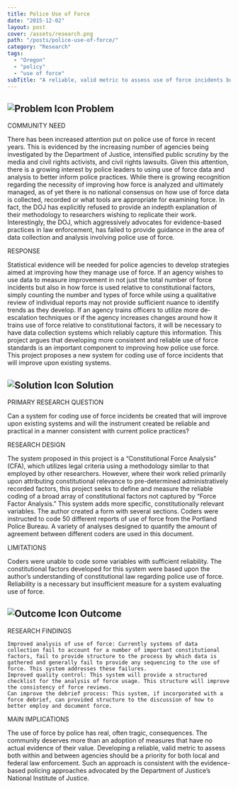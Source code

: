 ```yaml
---
title: Police Use of Force
date: "2015-12-02"
layout: post
cover: /assets/research.png
path: "/posts/police-use-of-force/"
category: "Research"
tags:
  - "Oregon"
  - "policy"
  - "use of force"
subTitle: "A reliable, valid metric to assess use of force incidents both within and between agencies is needed to be consistent with evidence-based poilcing approaches."
---
```


## ![Problem Icon](https://github.com/google/material-design-icons/raw/master/alert/1x_web/ic_error_outline_black_48dp.png "Problem") Problem

COMMUNITY NEED

There has been increased attention put on police use of force in recent years. This is evidenced by the increasing number of agencies being investigated by the Department of Justice, intensified public scrutiny by the media and civil rights activists, and civil rights lawsuits. Given this attention, there is a growing interest by police leaders to using use of force data and analysis to better inform police practices. While there is growing recognition regarding the necessity of improving how force is analyzed and ultimately managed, as of yet there is no national consensus on how use of force data is collected, recorded or what tools are appropriate for examining force. In fact, the DOJ has explicitly refused to provide an indepth explanation of their methodology to researchers wishing to replicate their work. Interestingly, the DOJ, which aggressively advocates for evidence-based practices in law enforcement, has failed to provide guidance in the area of data collection and analysis involving police use of force.

RESPONSE

Statistical evidence will be needed for police agencies to develop strategies aimed at improving how they manage use of force. If an agency wishes to use data to measure improvement in not just the total number of force incidents but also in how force is used relative to constitutional factors, simply counting the number and types of force while using a qualitative review of individual reports may not provide sufficient nuance to identify trends as they develop. If an agency trains officers to utilize more de-escalation techniques or if the agency increases changes around how it trains use of force relative to constitutional factors, it will be necessary to have data collection systems which reliably capture this information. This project argues that developing more consistent and reliable use of force standards is an important component to improving how police use force. This project proposes a new system for coding use of force incidents that will improve upon existing systems.

## ![Solution Icon](https://github.com/google/material-design-icons/raw/master/action/1x_web/ic_lightbulb_outline_black_48dp.png "Solution") Solution

PRIMARY RESEARCH QUESTION

Can a system for coding use of force incidents be created that will improve upon existing systems and will the instrument created be reliable and practical in a manner consistent with current police practices?

RESEARCH DESIGN

The system proposed in this project is a “Constitutional Force Analysis” (CFA), which utilizes legal criteria using a methodology similar to that employed by other researchers. However, where their work relied primarily upon attributing constitutional relevance to pre-determined administratively recorded factors, this project seeks to define and measure the reliable coding of a broad array of constitutional factors not captured by “Force Factor Analysis.” This system adds more specific, constitutionally relevant variables. The author created a form with several sections. Coders were instructed to code 50 different reports of use of force from the Portland Police Bureau. A variety of analyses designed to quantify the amount of agreement between different coders are used in this document.

LIMITATIONS

Coders were unable to code some variables with sufficient reliability. The constitutional factors developed for this system were based upon the author’s understanding of constitutional law regarding police use of force. Reliability is a necessary but insufficient measure for a system evaluating use of force.

## ![Outcome Icon](https://github.com/google/material-design-icons/raw/master/action/1x_web/ic_view_list_black_48dp.png "Outcome") Outcome

RESEARCH FINDINGS

    Improved analysis of use of force: Currently systems of data collection fail to account for a number of important constitutional factors, fail to provide structure to the process by which data is gathered and generally fail to provide any sequencing to the use of force. This system addresses these failures.
    Improved quality control: This system will provide a structured checklist for the analysis of force usage. This structure will improve the consistency of force reviews.
    Can improve the debrief process: This system, if incorporated with a force debrief, can provided structure to the discussion of how to better employ and document force.

MAIN IMPLICATIONS

The use of force by police has real, often tragic, consequences. The community deserves more than an adoption of measures that have no actual evidence of their value. Developing a reliable, valid metric to assess both within and between agencies should be a priority for both local and federal law enforcement. Such an approach is consistent with the evidence-based policing approaches advocated by the Department of Justice’s National Institute of Justice.
